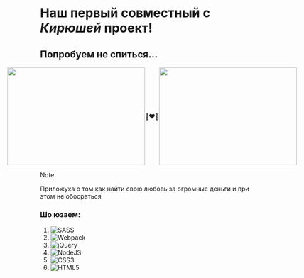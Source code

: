 # Наш первый совместный с ***Кирюшей*** проект!
## Попробуем не спиться...
<div style="display: flex; justify-content: center; align-items: center; flex-direction: row" align="center">
  <div>
    <img
    width="310"
    height="220"
    src="https://github.com/kirill2000121212/AiryLight/assets/123495483/2b373976-1f60-4423-863a-4aa2183abd5f"
  />
  </div><div>👨‍❤️‍👨</div><div><img width="310" height="220" src="https://github.com/kirill2000121212/AiryLight/assets/123495483/80756793-0be7-4355-b0d6-808fa84d0a00"/>
  </div>
</div>

>[!NOTE]
>Приложуха о том как найти свою любовь за огромные деньги и при этом не обосраться

### Шо юзаем:
1. ![SASS](https://img.shields.io/badge/SASS-hotpink.svg?style=for-the-badge&logo=SASS&logoColor=white)
2. 	![Webpack](https://img.shields.io/badge/webpack-%238DD6F9.svg?style=for-the-badge&logo=webpack&logoColor=black)
3. 	![jQuery](https://img.shields.io/badge/jquery-%230769AD.svg?style=for-the-badge&logo=jquery&logoColor=white)
4. 	![NodeJS](https://img.shields.io/badge/node.js-6DA55F?style=for-the-badge&logo=node.js&logoColor=white)
5. 	![CSS3](https://img.shields.io/badge/css3-%231572B6.svg?style=for-the-badge&logo=css3&logoColor=white)
6. 	![HTML5](https://img.shields.io/badge/html5-%23E34F26.svg?style=for-the-badge&logo=html5&logoColor=white)
